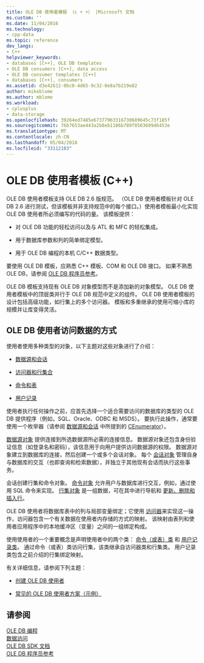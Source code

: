 ```yaml
---
title: OLE DB 使用者模板 （c + +） |Microsoft 文档
ms.custom: ''
ms.date: 11/04/2016
ms.technology:
- cpp-data
ms.topic: reference
dev_langs:
- C++
helpviewer_keywords:
- databases [C++], OLE DB templates
- OLE DB consumers [C++], data access
- OLE DB consumer templates [C++]
- databases [C++], consumers
ms.assetid: d3e42612-0bc0-4d65-9c32-0e8a7b219e82
author: mikeblome
ms.author: mblome
ms.workload:
- cplusplus
- data-storage
ms.openlocfilehash: 39264ed7485e67377963316730689645c73f185f
ms.sourcegitcommit: 76b7653ae443a2b8eb1186b789f8503609d6453e
ms.translationtype: MT
ms.contentlocale: zh-CN
ms.lasthandoff: 05/04/2018
ms.locfileid: "33112103"
---
```

# <a name="ole-db-consumer-templates-c"></a>OLE DB 使用者模板 (C++)
OLE DB 使用者模板支持 OLE DB 2.6 版规范。 （OLE DB 使用者模板针对 OLE DB 2.6 进行测试，但该模板并非支持规范中的每个接口。）使用者模板最小化实现 OLE DB 使用者所必须编写的代码的量。 该模板提供：  
  
-   对 OLE DB 功能的轻松访问以及与 ATL 和 MFC 的轻松集成。  
  
-   用于数据库参数和列的简单绑定模型。  
  
-   用于 OLE DB 编程的本机 C/C++ 数据类型。  
  
 要使用 OLE DB 模板，应熟悉 C++ 模板、COM 和 OLE DB 接口。 如果不熟悉 OLE DB，请参阅 [OLE DB 程序员参考](https://msdn.microsoft.com/en-us/library/ms718124.aspx)。  
  
 OLE DB 模板支持现有 OLE DB 对象模型而不是添加新的对象模型。 OLE DB 使用者模板中的顶层类并行于 OLE DB 规范中定义的组件。 OLE DB 使用者模板的设计包括高级功能，如行集上的多个访问器。 模板和多重继承的使用可缩小库的规模并让库变得灵活。  
  
## <a name="how-ole-db-consumers-access-data"></a>OLE DB 使用者访问数据的方式  
 使用者使用多种类型的对象，以下主题对这些对象进行了介绍：  
  
-   [数据源和会话](../../data/oledb/data-sources-and-sessions.md)  
  
-   [访问器和行集合](../../data/oledb/accessors-and-rowsets.md)  
  
-   [命令和表](../../data/oledb/commands-and-tables.md)  
  
-   [用户记录](../../data/oledb/user-records.md)  
  
 使用者执行任何操作之前，应首先选择一个适合需要访问的数据库的类型的 OLE DB 提供程序（例如，SQL、Oracle、ODBC 和 MSDS）。 要执行此操作，通常要使用一个枚举器（请参阅 [数据源和会话](../../data/oledb/cenumerator-class.md) 中所提到的 [CEnumerator](../../data/oledb/data-sources-and-sessions.md)）。  
  
 [数据源对象](../../data/oledb/data-sources-and-sessions.md) 提供连接到所选数据源所必需的连接信息。 数据源对象还包含身份验证信息（如登录名和密码），该信息用于向用户提供访问数据源的权限。 数据源对象建立到数据库的连接，然后创建一个或多个会话对象。 每个 [会话对象](../../data/oledb/data-sources-and-sessions.md) 管理自身与数据库的交互（也即查询和检索数据），并独立于其他现有会话而执行这些事务。  
  
 会话创建行集和命令对象。 [命令对象](../../data/oledb/commands-and-tables.md) 允许用户与数据库进行交互，例如，通过使用 SQL 命令来实现。 [行集对象](../../data/oledb/accessors-and-rowsets.md) 是一组数据，可在其中进行导航和 [更新、删除和插入行](../../data/oledb/updating-rowsets.md)。  
  
 OLE DB 使用者将数据库表中的列与局部变量绑定；它使用 [访问器](../../data/oledb/accessors-and-rowsets.md)来实现这一操作，访问器包含一个有关数据在使用者内存储的方式的映射。 该映射由表列和使用者应用程序中的本地缓冲区（变量）之间的一组绑定构成。  
  
 使用使用者的一个重要概念是声明使用者中的两个类： [命令（或表）类](../../data/oledb/commands-and-tables.md) 和 [用户记录类](../../data/oledb/user-records.md)。 通过命令（或表）类访问行集，该类继承自访问器类和行集类。 用户记录类包含之前介绍的行集绑定映射。  
  
 有关详细信息，请参阅下列主题：  
  
-   [创建 OLE DB 使用者](../../data/oledb/creating-an-ole-db-consumer.md)  
  
-   [常见的 OLE DB 使用者方案（示例）](../../data/oledb/working-with-ole-db-consumer-templates.md)  
  
## <a name="see-also"></a>请参阅  
 [OLE DB 编程](../../data/oledb/ole-db-programming.md)   
 [数据访问](../data-access-in-cpp.md)   
 [OLE DB SDK 文档](https://msdn.microsoft.com/en-us/library/ms722784.aspx)   
 [OLE DB 程序员参考](https://msdn.microsoft.com/en-us/library/ms713643.aspx)